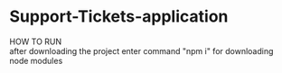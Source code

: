 # Support-Tickets-application
HOW TO RUN </br>
after downloading the project enter command "npm i" for downloading node modules
